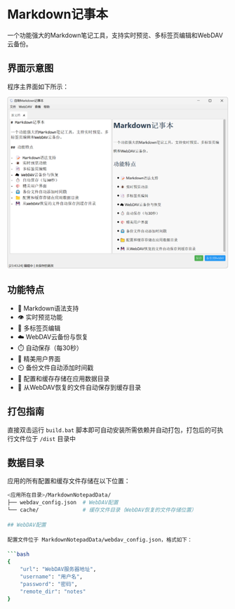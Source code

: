 # Markdown记事本

一个功能强大的Markdown笔记工具，支持实时预览、多标签页编辑和WebDAV云备份。

## 界面示意图

程序主界面如下所示：

![程序主界面](Screenshot/Screenshot.jpg)

## 功能特点

- 📝 Markdown语法支持
- 👁️ 实时预览功能
- 📑 多标签页编辑
- ☁️ WebDAV云备份与恢复
- ⏱️ 自动保存（每30秒）
- 🎨 精美用户界面
- ⏲️ 备份文件自动添加时间戳
- 📁 配置和缓存存储在应用数据目录
- 💾 从WebDAV恢复的文件自动保存到缓存目录

## 打包指南

直接双击运行 `build.bat` 脚本即可自动安装所需依赖并自动打包，打包后的可执行文件位于 `/dist` 目录中

## 数据目录

应用的所有配置和缓存文件存储在以下位置：

```bash
<应用所在目录>/MarkdownNotepadData/
├── webdav_config.json  # WebDAV配置
└── cache/              # 缓存文件目录（WebDAV恢复的文件存储位置）

## WebDAV配置

配置文件位于 MarkdownNotepadData/webdav_config.json，格式如下：

```bash
{
    "url": "WebDAV服务器地址",
    "username": "用户名",
    "password": "密码",
    "remote_dir": "notes"
}
